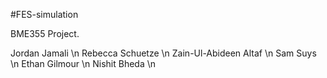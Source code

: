 #FES-simulation

BME355 Project.




Jordan Jamali \n
Rebecca Schuetze \n
Zain-Ul-Abideen Altaf \n
Sam Suys \n
Ethan Gilmour \n
Nishit Bheda \n
